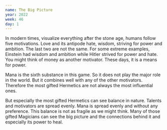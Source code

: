 ```yaml
---
name: The Big Picture
year: 2022
week: 46
day: 1
---
```


In modern times, visualize everything after the stone age, humans follow five
motivations. Love and its antipode hate, wisdom, striving for power and
ambition. The last two are not the same. For some extreme examples, Einstein had
wisdom and ambition while Hitler strived for power and hate. You might think of
money as another motivator. These days, it is a means for power.

Mana is the sixth substance in this game. So it does not play the major role in
the world. But it combines well with any of the other motivators. Therefore the
most gifted Hermetics are not always the most influential ones.

But especially the most gifted Hermetics can see balance in nature. Talents and
motivators are spread evenly. Mana is spread evenly and without any preference.
This balance is not as fragile as we might think. Many of those gifted Magicians
can see the big picture and the connections behind it and especially its power
to heal.
